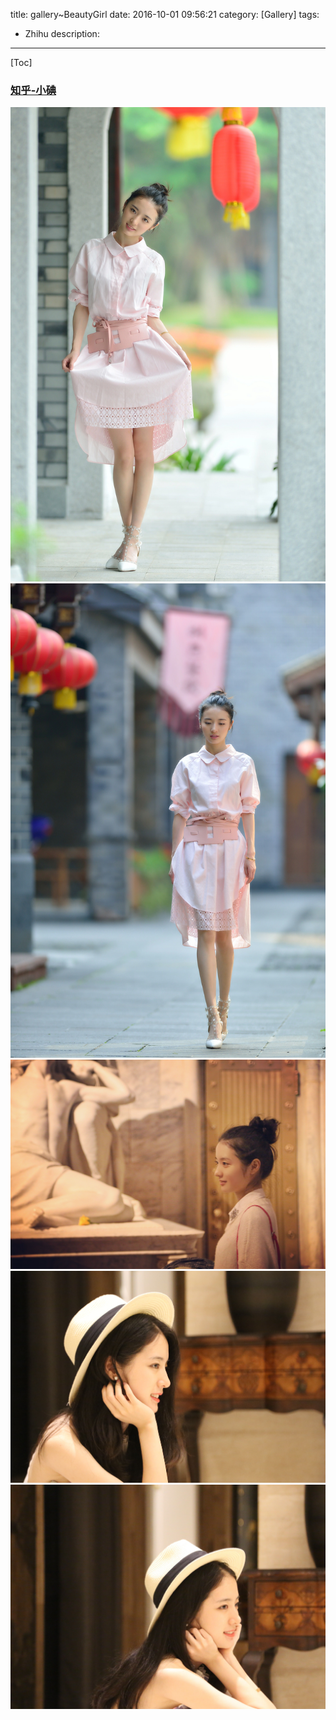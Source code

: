title: gallery~BeautyGirl
date: 2016-10-01 09:56:21
category: [Gallery]
tags:
  - Zhihu
description:
---
[Toc]

### [知乎-小碘](https://www.zhihu.com/people/xiao-dian-65/answers)

![](./images/Gallery/知乎-小碘-1.jpg)
![](./images/Gallery/知乎-小碘-2.jpg)
![](./images/Gallery/知乎-小碘-3.jpg)
![](./images/Gallery/知乎-小碘-4.jpg)
![](./images/Gallery/知乎-小碘-5.jpg)
